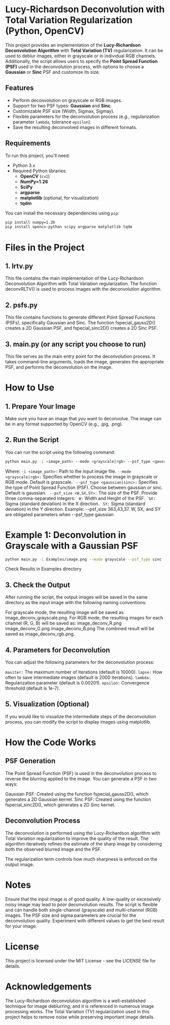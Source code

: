 # Lucy-Richardson Deconvolution with Total Variation Regularization (Python, OpenCV)

This project provides an implementation of the **Lucy-Richardson Deconvolution Algorithm** with **Total Variation (TV)** regularization. It can be used to deblur images, either in grayscale or in individual RGB channels. Additionally, the script allows users to specify the **Point Spread Function (PSF)** used in the deconvolution process, with options to choose a **Gaussian** or **Sinc** PSF and customize its size.

## Features

- Perform deconvolution on grayscale or RGB images.
- Support for two PSF types: **Gaussian** and **Sinc**.
- Customizable PSF size (Width, Sigmax, Sigmay).
- Flexible parameters for the deconvolution process (e.g., regularization parameter `lambda`, tolerance `epsilon`).
- Save the resulting deconvolved images in different formats.
  
## Requirements

To run this project, you'll need:

- Python 3.x
- Required Python libraries:
  - **OpenCV** (`cv2`)
  - **NumPy=1.26**
  - **SciPy**
  - **argparse**
  - **matplotlib** (optional, for visualization)
  - **tqdm**

You can install the necessary dependencies using `pip`:

```bash
pip install numpy=1.26
pip install opencv-python scipy argparse matplotlib tqdm
```

# Files in the Project
## 1. lrtv.py
This file contains the main implementation of the Lucy-Richardson Deconvolution Algorithm with Total Variation regularization. The function deconvRLTV() is used to process images with the deconvolution algorithm.

## 2. psfs.py
This file contains functions to generate different Point Spread Functions (PSFs), specifically Gaussian and Sinc. The function fspecial_gauss2D() creates a 2D Gaussian PSF, and fspecial_sinc2D() creates a 2D Sinc PSF.

## 3. main.py (or any script you choose to run)
This file serves as the main entry point for the deconvolution process. It takes command-line arguments, loads the image, generates the appropriate PSF, and performs the deconvolution on the image.

# How to Use
## 1. Prepare Your Image
Make sure you have an image that you want to deconvolve. The image can be in any format supported by OpenCV (e.g., .jpg, .png).

## 2. Run the Script
You can run the script using the following command:

```bash
python main.py -i <image_path> --mode <grayscale|rgb> --psf_type <gaussian|sinc> --psf_size <W,SX,SY>
```

Where:
```-i <image_path>:``` Path to the input image file.
``` --mode <grayscale|rgb>: ``` Specifies whether to process the image in grayscale or RGB mode. Default is grayscale.
``` --psf_type <gaussian|sinc>:```  Specifies the type of Point Spread Function (PSF). Choose between gaussian or sinc. Default is gaussian.
``` --psf_size <W,SX,SY>:```  The size of the PSF. Provide three comma-separated integers:
``` W:```  Width and Height of the PSF.
``` SX:```  Sigma (standard deviation) in the X direction.
``` SY:```  Sigma (standard deviation) in the Y direction. Example: --psf_size 363,43,37.
W, SX, and SY are obligated parameters when --psf_type gaussian

# Example 1: Deconvolution in Grayscale with a Gaussian PSF
```bash
python main.py -i Examples/image.png --mode grayscale --psf_type sinc  --psf_size 350,45,45 --maxiter 500 --lapse 2 --lambda_var 0.0019
```
Check Results in Examples directory

## 3. Check the Output
After running the script, the output images will be saved in the same directory as the input image with the following naming conventions:

For grayscale mode, the resulting image will be saved as image_deconv_grayscale.png.
For RGB mode, the resulting images for each channel (R, G, B) will be saved as:
image_deconv_R.png
image_deconv_G.png
image_deconv_B.png
The combined result will be saved as image_deconv_rgb.png.
## 4. Parameters for Deconvolution
You can adjust the following parameters for the deconvolution process:

```maxiter:``` The maximum number of iterations (default is 10000).
```lapse:``` How often to save intermediate images (default is 2000 iterations).
```lambda:``` Regularization parameter (default is 0.00201).
```epsilon:``` Convergence threshold (default is 1e-7).

## 5. Visualization (Optional)
If you would like to visualize the intermediate steps of the deconvolution process, you can modify the script to display images using matplotlib.

# How the Code Works
## PSF Generation
The Point Spread Function (PSF) is used in the deconvolution process to reverse the blurring applied to the image. You can generate a PSF in two ways:

Gaussian PSF: Created using the function fspecial_gauss2D(), which generates a 2D Gaussian kernel.
Sinc PSF: Created using the function fspecial_sinc2D(), which generates a 2D Sinc kernel.

## Deconvolution Process
The deconvolution is performed using the Lucy-Richardson algorithm with Total Variation regularization to improve the quality of the result. The algorithm iteratively refines the estimate of the sharp image by considering both the observed blurred image and the PSF.

The regularization term controls how much sharpness is enforced on the output image.

# Notes
Ensure that the input image is of good quality. A low-quality or excessively noisy image may lead to poor deconvolution results.
The script is flexible and can handle both single-channel (grayscale) and multi-channel (RGB) images.
The PSF size and sigma parameters are crucial for the deconvolution quality. Experiment with different values to get the best result for your image.

# License
This project is licensed under the MIT License - see the LICENSE file for details.

# Acknowledgements
The Lucy-Richardson deconvolution algorithm is a well-established technique for image deblurring, and it is referenced in numerous image processing works.
The Total Variation (TV) regularization used in this project helps to remove noise while preserving important image details.

